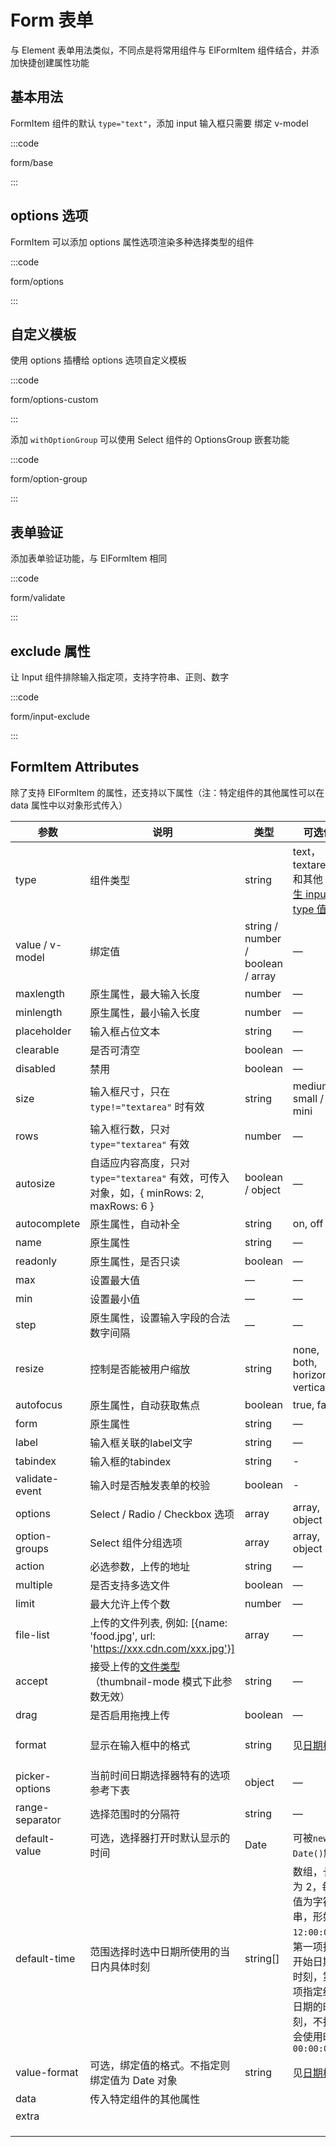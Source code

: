 # Form 表单

与 Element 表单用法类似，不同点是将常用组件与 ElFormItem 组件结合，并添加快捷创建属性功能

## 基本用法

FormItem 组件的默认 `type="text"`，添加 input 输入框只需要 绑定 v-model

:::code

form/base

:::

## options 选项

FormItem 可以添加 options 属性选项渲染多种选择类型的组件

:::code

form/options

:::

## 自定义模板

使用 options 插槽给 options 选项自定义模板

:::code

form/options-custom

:::

添加 `withOptionGroup` 可以使用 Select 组件的 OptionsGroup 嵌套功能

:::code

form/option-group

:::

## 表单验证

添加表单验证功能，与 ElFormItem 相同

:::code

form/validate

:::

## exclude 属性

让 Input 组件排除输入指定项，支持字符串、正则、数字

:::code

form/input-exclude

:::

## FormItem Attributes

除了支持 ElFormItem 的属性，还支持以下属性（注：特定组件的其他属性可以在 data 属性中以对象形式传入）

| 参数            | 说明                                                         | 类型                              | 可选值                                                       | 默认值              |
| --------------- | ------------------------------------------------------------ | --------------------------------- | ------------------------------------------------------------ | ------------------- |
| type            | 组件类型                                                     | string                            | text，textarea 和其他 [原生 input 的 type 值](https://developer.mozilla.org/en-US/docs/Web/HTML/Element/input#Form__types) | text                |
| value / v-model | 绑定值                                                       | string / number / boolean / array | —                                                            | —                   |
| maxlength       | 原生属性，最大输入长度                                       | number                            | —                                                            | —                   |
| minlength       | 原生属性，最小输入长度                                       | number                            | —                                                            | —                   |
| placeholder     | 输入框占位文本                                               | string                            | —                                                            | —                   |
| clearable       | 是否可清空                                                   | boolean                           | —                                                            | false               |
| disabled        | 禁用                                                         | boolean                           | —                                                            | false               |
| size            | 输入框尺寸，只在 `type!="textarea"` 时有效                   | string                            | medium / small / mini                                        | —                   |
| rows            | 输入框行数，只对 `type="textarea"` 有效                      | number                            | —                                                            | 2                   |
| autosize        | 自适应内容高度，只对 `type="textarea"` 有效，可传入对象，如，{ minRows: 2, maxRows: 6 } | boolean / object                  | —                                                            | false               |
| autocomplete    | 原生属性，自动补全                                           | string                            | on, off                                                      | off                 |
| name            | 原生属性                                                     | string                            | —                                                            | —                   |
| readonly        | 原生属性，是否只读                                           | boolean                           | —                                                            | false               |
| max             | 设置最大值                                                   | —                                 | —                                                            | —                   |
| min             | 设置最小值                                                   | —                                 | —                                                            | —                   |
| step            | 原生属性，设置输入字段的合法数字间隔                         | —                                 | —                                                            | —                   |
| resize          | 控制是否能被用户缩放                                         | string                            | none, both, horizontal, vertical                             | —                   |
| autofocus       | 原生属性，自动获取焦点                                       | boolean                           | true, false                                                  | false               |
| form            | 原生属性                                                     | string                            | —                                                            | —                   |
| label           | 输入框关联的label文字                                        | string                            | —                                                            | —                   |
| tabindex        | 输入框的tabindex                                             | string                            | -                                                            | -                   |
| validate-event  | 输入时是否触发表单的校验                                     | boolean                           | -                                                            | true                |
| options         | Select / Radio / Checkbox 选项                               | array                             | array, object                                                | []                  |
| option-groups   | Select 组件分组选项                                          | array                             | array, object                                                | []                  |
| action          | 必选参数，上传的地址                                         | string                            | —                                                            | —                   |
| multiple        | 是否支持多选文件                                             | boolean                           | —                                                            | —                   |
| limit           | 最大允许上传个数                                             | number                            | —                                                            | —                   |
| file-list       | 上传的文件列表, 例如: [{name: 'food.jpg', url: 'https://xxx.cdn.com/xxx.jpg'}] | array                             | —                                                            | []                  |
| accept          | 接受上传的[文件类型](https://developer.mozilla.org/en-US/docs/Web/HTML/Element/input#attr-accept)（thumbnail-mode 模式下此参数无效） | string                            | —                                                            | —                   |
| drag            | 是否启用拖拽上传                                             | boolean                           | —                                                            | false               |
| format          | 显示在输入框中的格式                                         | string                            | 见[日期格式](https://element.eleme.io/#/zh-CN/component/date-picker#ri-qi-ge-shi) | yyyy-MM-dd HH:mm:ss |
| picker-options  | 当前时间日期选择器特有的选项参考下表                         | object                            | —                                                            | {}                  |
| range-separator | 选择范围时的分隔符                                           | string                            | —                                                            | '-'                 |
| default-value   | 可选，选择器打开时默认显示的时间                             | Date                              | 可被`new Date()`解析                                         | —                   |
| default-time    | 范围选择时选中日期所使用的当日内具体时刻                     | string[]                          | 数组，长度为 2，每项值为字符串，形如`12:00:00`，第一项指定开始日期的时刻，第二项指定结束日期的时刻，不指定会使用时刻 `00:00:00` | —                   |
| value-format    | 可选，绑定值的格式。不指定则绑定值为 Date 对象               | string                            | 见[日期格式](https://element.eleme.io/#/zh-CN/component/date-picker#ri-qi-ge-shi) | —                   |
| data            | 传入特定组件的其他属性                                       |                                   |                                                              |                     |
| extra           |                                                              |                                   |                                                              |                     |
|                 |                                                              |                                   |                                                              |                     |
|                 |                                                              |                                   |                                                              |                     |
|                 |                                                              |                                   |                                                              |                     |







<script lang="ts">
export default {
  name: 'DocsForm'
}
</script>

<script setup lang="ts">
import FormBase from 'docs/demo/form/base.vue'
import FormOptions from 'docs/demo/form/options.vue'
import FormValidate from 'docs/demo/form/validate.vue'
import FormRender from 'docs/demo/form/render.vue'
import FormOptionsCustom from 'docs/demo/form/options-custom.vue'
import FormOptionGroup from 'docs/demo/form/option-group.vue'
import FormInputExclude from 'docs/demo/form/input-exclude.vue'
</script>

<style>
.demo-form .el-form-item:last-child {
  margin-bottom: 0;
}
.demo-form .el-form {
  width: 460px;
}
.demo-form .el-select {
  width: 100%;
}
</style>